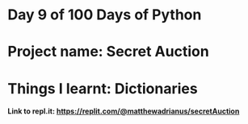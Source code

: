 # Day 9 of 100 Days of Python
# Project name: Secret Auction
# Things I learnt: Dictionaries

#### Link to repl.it: https://replit.com/@matthewadrianus/secretAuction